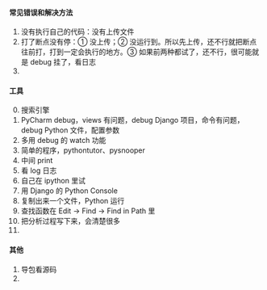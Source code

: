 
#### 常见错误和解决方法  

1. 没有执行自己的代码：没有上传文件  
2. 打了断点没有停：① 没上传；② 没运行到。所以先上传，还不行就把断点往前打，打到一定会执行的地方。③ 如果前两种都试了，还不行，很可能就是 debug 挂了，看日志  
3.   


#### 工具  

0. 搜索引擎  
1. PyCharm debug，views 有问题，debug Django 项目，命令有问题，debug Python 文件，配置参数  
2. 多用 debug 的 watch 功能
3. 简单的程序，pythontutor、pysnooper
4. 中间 print  
5. 看 log 日志  
6. 自己在 ipython 里试  
7. 用 Django 的 Python Console  
8. 复制出来一个文件，Python 运行  
9. 查找函数在 Edit -> Find -> Find in Path 里  
10. 把分析过程写下来，会清楚很多  
11. 


#### 其他  

1. 导包看源码  
2. 



